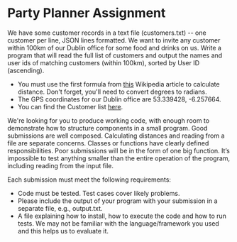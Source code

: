 # Party Planner Assignment

We have some customer records in a text file (customers.txt) -- one customer per line, JSON lines formatted. We want to invite any customer within 100km of our Dublin office for some food and drinks on us. Write a program that will read the full list of customers and output the names and user ids of matching customers (within 100km), sorted by User ID (ascending).

- You must use the first formula from [this](https://en.wikipedia.org/wiki/Great-circle_distance) Wikipedia article to calculate distance. Don't forget, you'll need to convert degrees to radians.
- The GPS coordinates for our Dublin office are 53.339428, -6.257664.
- You can find the Customer list [here](https://s3.amazonaws.com/intercom-take-home-test/customers.txt).

We're looking for you to produce working code, with enough room to demonstrate how to structure components in a small program. Good submissions are well composed. Calculating distances and reading from a file are separate concerns. Classes or functions have clearly defined responsibilities.  Poor submissions will be in the form of one big function. It’s impossible to test anything smaller than the entire operation of the program, including reading from the input file.

Each submission must meet the following requirements:

- Code must be tested. Test cases cover likely problems.
- Please include the output of your program with your submission in a separate file, e.g., output.txt.
- A file explaining how to install, how to execute the code and how to run tests. We may not be familiar with the language/framework you used and this helps us to evaluate it.
